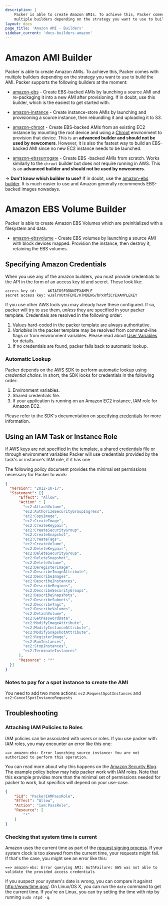 ```yaml
---
description: |
    Packer is able to create Amazon AMIs. To achieve this, Packer comes with
    multiple builders depending on the strategy you want to use to build the AMI.
layout: docs
page_title: 'Amazon AMI - Builders'
sidebar_current: 'docs-builders-amazon'
---
```


# Amazon AMI Builder

Packer is able to create Amazon AMIs. To achieve this, Packer comes with
multiple builders depending on the strategy you want to use to build the AMI.
Packer supports the following builders at the moment:

-   [amazon-ebs](/docs/builders/amazon-ebs.html) - Create EBS-backed AMIs by
    launching a source AMI and re-packaging it into a new AMI
    after provisioning. If in doubt, use this builder, which is the easiest to
    get started with.

-   [amazon-instance](/docs/builders/amazon-instance.html) - Create
    instance-store AMIs by launching and provisioning a source instance, then
    rebundling it and uploading it to S3.

-   [amazon-chroot](/docs/builders/amazon-chroot.html) - Create EBS-backed AMIs
    from an existing EC2 instance by mounting the root device and using a
    [Chroot](https://en.wikipedia.org/wiki/Chroot) environment to provision
    that device. This is an **advanced builder and should not be used by
    newcomers**. However, it is also the fastest way to build an EBS-backed AMI
    since no new EC2 instance needs to be launched.

-   [amazon-ebssurrogate](/docs/builders/amazon-ebssurrogate.html) - Create EBS
    -backed AMIs from scratch. Works similarly to the `chroot` builder but does
    not require running in AWS. This is an **advanced builder and should not be
    used by newcomers**.

-&gt; **Don't know which builder to use?** If in doubt, use the [amazon-ebs
builder](/docs/builders/amazon-ebs.html). It is much easier to use and Amazon
generally recommends EBS-backed images nowadays.

# Amazon EBS Volume Builder

Packer is able to create Amazon EBS Volumes which are preinitialized with a
filesystem and data.

-   [amazon-ebsvolume](/docs/builders/amazon-ebsvolume.html) - Create EBS volumes
    by launching a source AMI with block devices mapped. Provision the instance,
    then destroy it, retaining the EBS volumes.

<span id="specifying-amazon-credentials"></span>

## Specifying Amazon Credentials

When you use any of the amazon builders, you must provide credentials to the API
in the form of an access key id and secret. These look like:

    access key id:     AKIAIOSFODNN7EXAMPLE
    secret access key: wJalrXUtnFEMI/K7MDENG/bPxRfiCYEXAMPLEKEY

If you use other AWS tools you may already have these configured. If so, packer
will try to use them, *unless* they are specified in your packer template.
Credentials are resolved in the following order:

1.  Values hard-coded in the packer template are always authoritative.
2.  *Variables* in the packer template may be resolved from command-line flags
    or from environment variables. Please read about [User
    Variables](https://www.packer.io/docs/templates/user-variables.html)
    for details.
3.  If no credentials are found, packer falls back to automatic lookup.

### Automatic Lookup

Packer depends on the [AWS
SDK](https://aws.amazon.com/documentation/sdk-for-go/) to perform automatic
lookup using *credential chains*. In short, the SDK looks for credentials in
the following order:

1.  Environment variables.
2.  Shared credentials file.
3.  If your application is running on an Amazon EC2 instance, IAM role for Amazon EC2.

Please refer to the SDK's documentation on [specifying
credentials](https://docs.aws.amazon.com/sdk-for-go/v1/developer-guide/configuring-sdk.html#specifying-credentials)
for more information.

## Using an IAM Task or Instance Role

If AWS keys are not specified in the template, a
[shared credentials file](https://docs.aws.amazon.com/cli/latest/userguide/cli-chap-getting-started.html#cli-config-files)
or through environment variables Packer will use credentials provided by
the task's or instance's IAM role, if it has one.

The following policy document provides the minimal set permissions necessary for
Packer to work:

``` json
{
  "Version": "2012-10-17",
  "Statement": [{
      "Effect": "Allow",
      "Action" : [
        "ec2:AttachVolume",
        "ec2:AuthorizeSecurityGroupIngress",
        "ec2:CopyImage",
        "ec2:CreateImage",
        "ec2:CreateKeypair",
        "ec2:CreateSecurityGroup",
        "ec2:CreateSnapshot",
        "ec2:CreateTags",
        "ec2:CreateVolume",
        "ec2:DeleteKeypair",
        "ec2:DeleteSecurityGroup",
        "ec2:DeleteSnapshot",
        "ec2:DeleteVolume",
        "ec2:DeregisterImage",
        "ec2:DescribeImageAttribute",
        "ec2:DescribeImages",
        "ec2:DescribeInstances",
        "ec2:DescribeRegions",
        "ec2:DescribeSecurityGroups",
        "ec2:DescribeSnapshots",
        "ec2:DescribeSubnets",
        "ec2:DescribeTags",
        "ec2:DescribeVolumes",
        "ec2:DetachVolume",
        "ec2:GetPasswordData",
        "ec2:ModifyImageAttribute",
        "ec2:ModifyInstanceAttribute",
        "ec2:ModifySnapshotAttribute",
        "ec2:RegisterImage",
        "ec2:RunInstances",
        "ec2:StopInstances",
        "ec2:TerminateInstances"
      ],
      "Resource" : "*"
  }]
}
```
### Notes to pay for a spot instance to create the AMI

You need to add two more actions: `ec2:RequestSpotInstances` and `ec2:CancelSpotInstanceRequests`

## Troubleshooting

### Attaching IAM Policies to Roles

IAM policies can be associated with users or roles. If you use packer with IAM
roles, you may encounter an error like this one:

    ==> amazon-ebs: Error launching source instance: You are not authorized to perform this operation.

You can read more about why this happens on the [Amazon Security
Blog](https://blogs.aws.amazon.com/security/post/Tx3M0IFB5XBOCQX/Granting-Permission-to-Launch-EC2-Instances-with-IAM-Roles-PassRole-Permission).
The example policy below may help packer work with IAM roles. Note that this
example provides more than the minimal set of permissions needed for packer to
work, but specifics will depend on your use-case.

``` json
{
    "Sid": "PackerIAMPassRole",
    "Effect": "Allow",
    "Action": "iam:PassRole",
    "Resource": [
        "*"
    ]
}
```

### Checking that system time is current

Amazon uses the current time as part of the [request signing
process](http://docs.aws.amazon.com/general/latest/gr/sigv4_signing.html). If
your system clock is too skewed from the current time, your requests might
fail. If that's the case, you might see an error like this:

    ==> amazon-ebs: Error querying AMI: AuthFailure: AWS was not able to validate the provided access credentials

If you suspect your system's date is wrong, you can compare it against
<http://www.time.gov/>. On Linux/OS X, you can run the `date` command to get the
current time. If you're on Linux, you can try setting the time with ntp by
running `sudo ntpd -q`.
